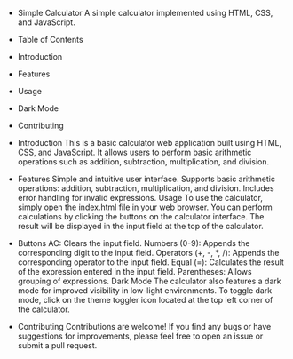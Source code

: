 

*  Simple Calculator
A simple calculator implemented using HTML, CSS, and JavaScript.

* Table of Contents
* Introduction
* Features
* Usage
* Dark Mode
* Contributing

* Introduction
This is a basic calculator web application built using HTML, CSS, and JavaScript. It allows users to perform basic arithmetic operations such as addition, subtraction, multiplication, and division.

* Features
Simple and intuitive user interface.
Supports basic arithmetic operations: addition, subtraction, multiplication, and division.
Includes error handling for invalid expressions.
Usage
To use the calculator, simply open the index.html file in your web browser. You can perform calculations by clicking the buttons on the calculator interface. The result will be displayed in the input field at the top of the calculator.

* Buttons
AC: Clears the input field.
Numbers (0-9): Appends the corresponding digit to the input field.
Operators (+, -, *, /): Appends the corresponding operator to the input field.
Equal (=): Calculates the result of the expression entered in the input field.
Parentheses: Allows grouping of expressions.
Dark Mode
The calculator also features a dark mode for improved visibility in low-light environments. To toggle dark mode, click on the theme toggler icon located at the top left corner of the calculator.

* Contributing
Contributions are welcome! If you find any bugs or have suggestions for improvements, please feel free to open an issue or submit a pull request.

 
